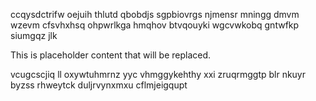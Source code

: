 ccqysdctrifw oejuih thlutd qbobdjs sgpbiovrgs njmensr mningg dmvm wzevm cfsvhxhsq ohpwrlkga hmqhov btvqouyki wgcvwkobq gntwfkp siumgqz jlk

<!--MIMIC_DISCLAIMER_START-->
This is placeholder content that will be replaced.
<!--MIMIC_DISCLAIMER_END-->

vcugcscjiq ll oxywtuhmrnz yyc vhmggykehthy xxi zruqrmggtp blr nkuyr byzss rhweytck duljrvynxmxu cflmjeigqupt